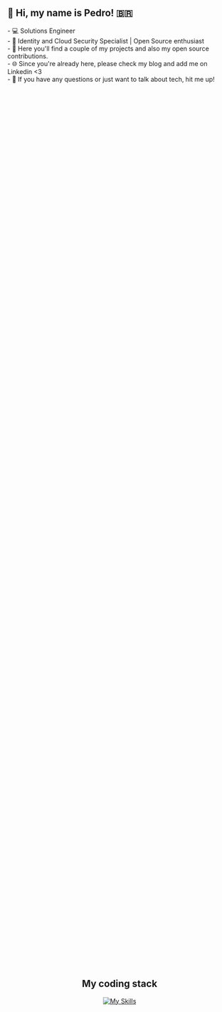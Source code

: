 ## 👋 Hi, my name is Pedro! 🇧🇷
  
  
  <div>
    <div>
      - 💻 Solutions Engineer </br>
      - 📖 Identity and Cloud Security Specialist | Open Source enthusiast </br>
      - 🐧 Here you'll find a couple of my projects and also my open source contributions. </br>
      - 🌐 Since you're already here, please check my <link src="pedroscloudsecurity.com">blog</link> and add me on <link src="https://www.linkedin.com/in/pedroirufo/?locale=en_US">Linkedin</link> <3 </br>
      - 🤝 If you have any questions or just want to talk about tech, hit me up!
    </div>
  </div>
  
  ##

  <div style="display: flex; flex-direction: column; align-items: center; justify-content: center; height: 100vh;">
  <h2>My coding stack</h2>
  <a href="https://skillicons.dev">
    <img src="https://skillicons.dev/icons?i=go,js,nodejs,react,py&perline=5" alt="My Skills">
  </a>
</div>
  
 <div style="display: inline_block"><br>
  <div>
    My Cloud Certifications: 
  <img align="center" alt="Azure Fundamentals" height="30" width="40" src="https://docs.microsoft.com/pt-BR/learn/media/msle/microsoft-fundamentals-certification.svg">
  <img align="center" alt="Azure Security, Compliance and Identity Fundamentals" height="30" width="30" src="https://learn.microsoft.com/en-us/media/learn/certification/badges/microsoft-certified-fundamentals-badge.svg">
   <img align="center" alt="Azure Data Fundamentals" height="30" width="40" src="https://learn.microsoft.com/pt-br/media/learn/certification/badges/microsoft-certified-fundamentals-badge.svg">
   <img align="center" alt="AWS Cloud Pratictioner" height="30" width="30" src="https://images.credly.com/size/680x680/images/00634f82-b07f-4bbd-a6bb-53de397fc3a6/image.png">
   <img align="center" alt="Azure Administrator Associate" height="30" width="30" src="https://images.credly.com/images/336eebfc-0ac3-4553-9a67-b402f491f185/azure-administrator-associate-600x600.png">
   <img align="center" alt="Azure Security Engineer" height="30" width="30" src="https://images.credly.com/size/680x680/images/1ad16b6f-2c71-4a2e-ae74-ec69c4766039/azure-security-engineer-associate600x600.png">
   <img align="center" alt="Azure identity and Access Administrator" height="30" width="30" src="https://images.credly.com/size/680x680/images/91295436-0704-4b98-8e1a-ef5f937bda21/identity-and-access-administrator-associate-600x600.png">
   <img align="center" alt="Azure Solutions Architect Expert" height="30" width="30" src="https://images.credly.com/size/680x680/images/987adb7e-49be-4e24-b67e-55986bd3fe66/azure-solutions-architect-expert-600x600.png">
   <img align="center" alt="Azure Cybersecurity Architect Expert" height="30" width="30" src="https://cdn.hashnode.com/res/hashnode/image/upload/v1718479458693/cae8d708-36cb-416d-9116-cf69afbe73c5.png?auto=compress,format&format=webp">
   <img align="center" alt="Terraform Associate" height="30" width="30" src="https://images.credly.com/size/680x680/images/99289602-861e-4929-8277-773e63a2fa6f/image.png">
  </div> </br>
  <div>
    Some technologies I like: 
    <img align="center" alt="Kubernetes" height="30" width="30" src="https://upload.wikimedia.org/wikipedia/labs/thumb/b/ba/Kubernetes-icon-color.svg/2110px-Kubernetes-icon-color.svg.png">
    <img align="center" alt="Grafana" height="30" width="30" src="https://uploads-ssl.webflow.com/627ba6588811eca90ffd6f2a/6282a6afbfe3d16f0a4d67f9_grafana.png">
    <img align="center" alt="Golang" height="30" width="30" src="https://cdn.worldvectorlogo.com/logos/gopher.svg">
    <img align="center" alt="Prometheus" height="30" width="30" src="https://upload.wikimedia.org/wikipedia/commons/thumb/3/38/Prometheus_software_logo.svg/1200px-Prometheus_software_logo.svg.png">
    <img align="center" alt="Docker" height="30" width="40" src="https://www.docker.com/wp-content/uploads/2022/03/Moby-logo.png">
  </div>
</div>
  
  ##
  
  <div> 
    <a href="https://predoignacio.medium.com/" target="_blank"><img src="https://img.shields.io/badge/Medium-12100E?style=for-the-badge&logo=medium&logoColor=white" target="_blank"></a>  
  <a href="https://instagram.com/predoignacio" target="_blank"><img src="https://img.shields.io/badge/-Instagram-%23E4405F?style=for-the-badge&logo=instagram&logoColor=white" target="_blank"></a>
  <a href = "mailto:pedroig100.pi@gmail.com"><img src="https://img.shields.io/badge/-Gmail-%23333?style=for-the-badge&logo=gmail&logoColor=white" target="_blank"></a>
  <a href="https://www.linkedin.com/in/pedroirufo/" target="_blank"><img src="https://img.shields.io/badge/-LinkedIn-%230077B5?style=for-the-badge&logo=linkedin&logoColor=white" target="_blank"></a> 
 
</div>
